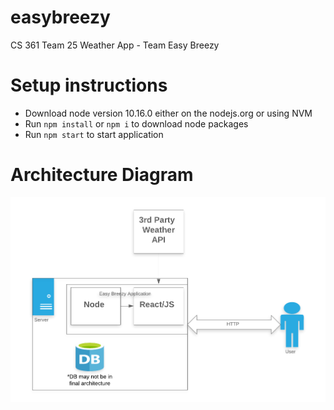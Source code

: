 # easybreezy
CS 361 Team 25 Weather App - Team Easy Breezy 

# Setup instructions
* Download node version 10.16.0 either on the nodejs.org or using NVM
* Run `npm install` or `npm i` to download node packages
* Run `npm start` to start application

# Architecture Diagram
![Architecture](/public/ArchDiag.png)